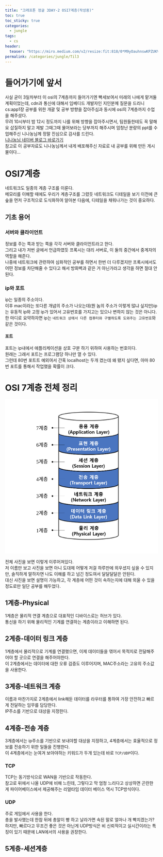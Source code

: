```yaml
---
title: "크래프톤 정글 3DAY-2 OSI7계층(작성중)"
toc: true
toc_sticky: true
categories:
  - jungle
tags:
  - cs
header:
  teaser: "https://miro.medium.com/v2/resize:fit:818/0*M9yOauhnswKPZUKV.png"
permalink: /categories/jungle/Til3
---
```

# 들어가기에 앞서
사실 굳이 3일차부터 이 osi의 7계층까지 들어가기엔 빡세보여서 미래의 나에게 맡겨둘 계획이었는데, cdn과 통신에 대해서 임베디드 개발자인 지인분께 질문을 드리니 cs:app1장 공부를 위한 개괄 및 공부 방향을 잡아주심과 동시에 osi의 7계층까지 수업을 해주셨다.<br>
무려 10시부터 밤 12시 정도까지 나를 위해 방향을 잡아주시면서, 팀원들한테도 꼭 말해요 삽질하지 말고 제발 그때그때 물어보라는 당부까지 해주시며 엄청난 분량의 ppt를 수업해주신 니나농님께 정말 진심으로 감사를 드린다.<br>
[니나농님 네이버 블로그 바로가기](https://blog.naver.com/dhtpals32123)<br>
참고로 이 공부자료도 니나농님께서 내게 배포해주신 자료로 내 공부를 위해 만든 게시물이다...
# OSI7계층
네트워크도 일종의 계층 구조를 이룬다.<br>
메모리를 이해할 때에도 우리가 계층구조를 그렸듯 네트워크도 디테일을 보기 이전에 큰 숲을 먼저 구조적으로 도식화하여 알아본 다음에, 디테일을 채워나가는 것이 중요하다.
## 기초 용어
### 서버와 클라이언트
정보를 주는 쪽과 받는 쪽을 각각 서버와 클라이언트라고 한다.<br>
그리고 내가 저번 글에서 언급하였듯 프록시는 대리 서버로, 이 둘의 중간에서 중계자의 역할을 해준다.<br>
나중에 네트워크에 관련하여 심화적인 공부를 하면서 한번 더 다루겠지만 프록시에서도 어떤 정보를 차단해줄 수 있다고 해서 방화벽과 같은 거 아닌가라고 생각을 하면 절대 안된다.<br>
### ip와 포트
ip는 일종의 주소이다.<br>
이후 mac이라는 또다른 개념의 주소가 나오는데(뭔 놈의 주소가 이렇게 많냐 싶지만)ip는 유동적 ip와 고정 ip가 있어서 고유번호를 가지고는 있으나 변하지 않는 것은 아니다.<br>
한 마디로 요약하자면 ip는 `네트워크 상에서 다른 컴퓨터와 구별하도록 도와주는 고유번호`와 같은 것이다.<br>
#### 포트
포트는 ip내에서 애플리케이션을 상호 구분 하기 위하여 사용하는 번호이다.<br>
원래는 그래서 포트는 프로그램당 하나만 열 수 있다.<br>
그런데 80번 포트트 예외여서 간혹 localhost는 두개 켰는데 왜 됐지 싶다면, 아마 80번 포트를 통해서 작업했을 확률이 크다.
# OSI 7계층 전체 정리
![osi 7계층](image.png)

전체 사진을 보면 이렇게 이루어져있다.<br>
저 이름만 보고 사진을 보면 아니 도대체 어떻게 저걸 하루만에 외우셨지 싶을 수 있지만, 솔직하게 말하자면 나도 이해를 하고 넘긴 정도여서 달달달달은 안된다.<br>
대신 사진을 보면 설명이 가능하고, 각 계층에 어떤 것이 속하는지에 대해 외울 수 있을 정도로만 일단 공부를 해두었다.
## 1계층-Physical
1계층은 물리적 연결 계층으로 대표적인 디바이스로는 허브가 있다.<br>
통신을 하기 위해 물리적인 기계를 연결하는 계층이라고 이해하면 된다.
## 2계층-데이터 링크 계층
1계층에서 물리적으로 기계를 연결했으면, 이제 데이터들을 엮어서 목적지로 전달해주어야 할 곳으로 연결을 해주어야한다.<br>
이 2계층에서는 데이터에 대한 오류 검증도 이루어지며, MAC주소라는 고유의 주소값 을 사용한다.
## 3계층-네트워크 계층
이름과 마찬가지로 2계층에서 link해둔 데이터를 라우터를 통하여 가장 안전하고 빠르게 전달하는 임무를 담당한다.<br>
IP주소를 기반으로 대상을 지정한다.
## 4계층-전송 계층
3계층에서는 ip주소를 기반으로 보내야할 대상을 지정하고, 4계층에서는 효율적으로 정보를 전송하기 위한 일들을 진행한다.<br>
이 4계층에서는 눈여겨 보아야하는 키워드가 두개 있는데 바로 `TCP/UDP`이다.
### TCP
TCP는 동기방식으로 WAN을 기반으로 작동한다.<br>
참고로 뒤에서 나올 UDP에 비해 느린데, 그렇다고 막 엄청 느리다고 상상하면 곤란한 게 파이어베이스에서 제공해주는 리얼타임 데이터 베이스 역시 TCP방식이다.
### UDP
주로 게임에서 사용을 한다.<br>
총을 발사했는데 한참 뒤에 총알이 빵 하고 날라가면 속된 말로 얼마나 개 빡치겠는가?<br>
하지만, 빠르다고 무조건 좋은 것은 아닌게 UDP방식은 비 신뢰적이고 실시간이라는 특징이 있기 때문에 LAN에서의 사용을 권장한다.
## 5계층-세션계층
